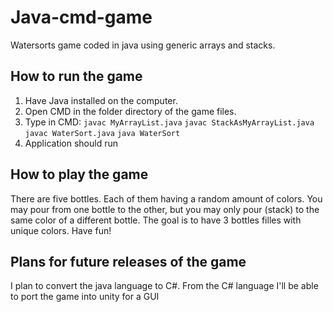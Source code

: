 # Java-cmd-game
Watersorts game coded in java using generic arrays and stacks.

## How to run the game
1. Have Java installed on the computer.
2. Open CMD in the folder directory of the game files.
3. Type in CMD: ```javac MyArrayList.java```
```javac StackAsMyArrayList.java```
```javac WaterSort.java```
```java WaterSort```
4. Application should run

## How to play the game
There are five bottles.
Each of them having a random amount of colors.
You may pour from one bottle to the other, but you may only pour (stack) to the same color of a different bottle.
The goal is to have 3 bottles filles with unique colors.
Have fun!

## Plans for future releases of the game
I plan to convert the java language to C#.
From the C# language I'll be able to port the game into unity for a GUI
